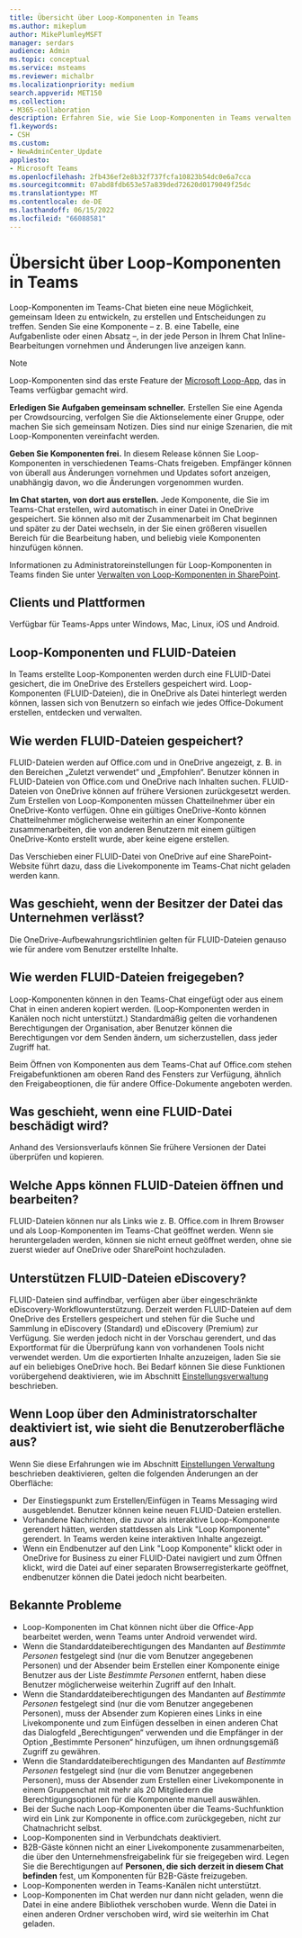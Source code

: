 ```yaml
---
title: Übersicht über Loop-Komponenten in Teams
ms.author: mikeplum
author: MikePlumleyMSFT
manager: serdars
audience: Admin
ms.topic: conceptual
ms.service: msteams
ms.reviewer: michalbr
ms.localizationpriority: medium
search.appverid: MET150
ms.collection:
- M365-collaboration
description: Erfahren Sie, wie Sie Loop-Komponenten in Teams verwalten.
f1.keywords:
- CSH
ms.custom:
- NewAdminCenter_Update
appliesto:
- Microsoft Teams
ms.openlocfilehash: 2fb436ef2e8b32f737fcfa10823b54dc0e6a7cca
ms.sourcegitcommit: 07abd8fdb653e57a839ded72620d0179049f25dc
ms.translationtype: MT
ms.contentlocale: de-DE
ms.lasthandoff: 06/15/2022
ms.locfileid: "66088581"
---
```

# <a name="overview-of-loop-components-in-teams"></a>Übersicht über Loop-Komponenten in Teams

Loop-Komponenten im Teams-Chat bieten eine neue Möglichkeit, gemeinsam Ideen zu entwickeln, zu erstellen und Entscheidungen zu treffen. Senden Sie eine Komponente – z. B. eine Tabelle, eine Aufgabenliste oder einen Absatz –, in der jede Person in Ihrem Chat Inline-Bearbeitungen vornehmen und Änderungen live anzeigen kann. 

> [!Note]
> Loop-Komponenten sind das erste Feature der [Microsoft Loop-App](https://www.microsoft.com/en-us/microsoft-loop), das in Teams verfügbar gemacht wird. 

**Erledigen Sie Aufgaben gemeinsam schneller.** Erstellen Sie eine Agenda per Crowdsourcing, verfolgen Sie die Aktionselemente einer Gruppe, oder machen Sie sich gemeinsam Notizen. Dies sind nur einige Szenarien, die mit Loop-Komponenten vereinfacht werden.

**Geben Sie Komponenten frei.** In diesem Release können Sie Loop-Komponenten in verschiedenen Teams-Chats freigeben. Empfänger können von überall aus Änderungen vornehmen und Updates sofort anzeigen, unabhängig davon, wo die Änderungen vorgenommen wurden.

**Im Chat starten, von dort aus erstellen.** Jede Komponente, die Sie im Teams-Chat erstellen, wird automatisch in einer Datei in OneDrive gespeichert. Sie können also mit der Zusammenarbeit im Chat beginnen und später zu der Datei wechseln, in der Sie einen größeren visuellen Bereich für die Bearbeitung haben, und beliebig viele Komponenten hinzufügen können.

Informationen zu Administratoreinstellungen für Loop-Komponenten in Teams finden Sie unter [Verwalten von Loop-Komponenten in SharePoint](/sharepoint/manage-loop-components).

## <a name="clients-and-platforms"></a>Clients und Plattformen

Verfügbar für Teams-Apps unter Windows, Mac, Linux, iOS und Android.

## <a name="loop-components-and-fluid-files"></a>Loop-Komponenten und FLUID-Dateien

In Teams erstellte Loop-Komponenten werden durch eine FLUID-Datei gesichert, die im OneDrive des Erstellers gespeichert wird. Loop-Komponenten (FLUID-Dateien), die in OneDrive als Datei hinterlegt werden können, lassen sich von Benutzern so einfach wie jedes Office-Dokument erstellen, entdecken und verwalten. 

## <a name="how-are-fluid--files-stored"></a>Wie werden FLUID-Dateien gespeichert?

FLUID-Dateien werden auf Office.com und in OneDrive angezeigt, z. B. in den Bereichen „Zuletzt verwendet“ und „Empfohlen“. Benutzer können in FLUID-Dateien von Office.com und OneDrive nach Inhalten suchen. FLUID-Dateien von OneDrive können auf frühere Versionen zurückgesetzt werden. Zum Erstellen von Loop-Komponenten müssen Chatteilnehmer über ein OneDrive-Konto verfügen. Ohne ein gültiges OneDrive-Konto können Chatteilnehmer möglicherweise weiterhin an einer Komponente zusammenarbeiten, die von anderen Benutzern mit einem gültigen OneDrive-Konto erstellt wurde, aber keine eigene erstellen. 

Das Verschieben einer FLUID-Datei von OneDrive auf eine SharePoint-Website führt dazu, dass die Livekomponente im Teams-Chat nicht geladen werden kann.

## <a name="what-happens-if-the-owner-of-the-file-leaves-the-company"></a>Was geschieht, wenn der Besitzer der Datei das Unternehmen verlässt?

Die OneDrive-Aufbewahrungsrichtlinien gelten für FLUID-Dateien genauso wie für andere vom Benutzer erstellte Inhalte.

## <a name="how-are-fluid-files-shared"></a>Wie werden FLUID-Dateien freigegeben?

Loop-Komponenten können in den Teams-Chat eingefügt oder aus einem Chat in einen anderen kopiert werden. (Loop-Komponenten werden in Kanälen noch nicht unterstützt.) Standardmäßig gelten die vorhandenen Berechtigungen der Organisation, aber Benutzer können die Berechtigungen vor dem Senden ändern, um sicherzustellen, dass jeder Zugriff hat.

Beim Öffnen von Komponenten aus dem Teams-Chat auf Office.com stehen Freigabefunktionen am oberen Rand des Fensters zur Verfügung, ähnlich den Freigabeoptionen, die für andere Office-Dokumente angeboten werden.

## <a name="what-if-a-fluid-file-becomes-corrupted-or-damaged"></a>Was geschieht, wenn eine FLUID-Datei beschädigt wird?

Anhand des Versionsverlaufs können Sie frühere Versionen der Datei überprüfen und kopieren.

## <a name="what-apps-can-open-and-edit-fluid-files"></a>Welche Apps können FLUID-Dateien öffnen und bearbeiten?

FLUID-Dateien können nur als Links wie z. B. Office.com in Ihrem Browser und als Loop-Komponenten im Teams-Chat geöffnet werden. Wenn sie heruntergeladen werden, können sie nicht erneut geöffnet werden, ohne sie zuerst wieder auf OneDrive oder SharePoint hochzuladen.

## <a name="does-fluid-files-support-ediscovery"></a>Unterstützen FLUID-Dateien eDiscovery?

FLUID-Dateien sind auffindbar, verfügen aber über eingeschränkte eDiscovery-Workflowunterstützung. Derzeit werden FLUID-Dateien auf dem OneDrive des Erstellers gespeichert und stehen für die Suche und Sammlung in eDiscovery (Standard) und eDiscovery (Premium) zur Verfügung. Sie werden jedoch nicht in der Vorschau gerendert, und das Exportformat für die Überprüfung kann von vorhandenen Tools nicht verwendet werden. Um die exportierten Inhalte anzuzeigen, laden Sie sie auf ein beliebiges OneDrive hoch. Bei Bedarf können Sie diese Funktionen vorübergehend deaktivieren, wie im Abschnitt [Einstellungsverwaltung](/sharepoint/manage-loop-components#settings-management) beschrieben.

## <a name="if-loop-is-disabled-from-the-admin-switch-what-will-the-user-experience-be"></a>Wenn Loop über den Administratorschalter deaktiviert ist, wie sieht die Benutzeroberfläche aus?

Wenn Sie diese Erfahrungen wie im Abschnitt [Einstellungen Verwaltung](/sharepoint/manage-loop-components#settings-management) beschrieben deaktivieren, gelten die folgenden Änderungen an der Oberfläche:

- Der Einstiegspunkt zum Erstellen/Einfügen in Teams Messaging wird ausgeblendet. Benutzer können keine neuen FLUID-Dateien erstellen.
- Vorhandene Nachrichten, die zuvor als interaktive Loop-Komponente gerendert hätten, werden stattdessen als Link "Loop Komponente" gerendert. In Teams werden keine interaktiven Inhalte angezeigt.
- Wenn ein Endbenutzer auf den Link "Loop Komponente" klickt oder in OneDrive for Business zu einer FLUID-Datei navigiert und zum Öffnen klickt, wird die Datei auf einer separaten Browserregisterkarte geöffnet, endbenutzer können die Datei jedoch nicht bearbeiten.

## <a name="known-issues"></a>Bekannte Probleme

- Loop-Komponenten im Chat können nicht über die Office-App bearbeitet werden, wenn Teams unter Android verwendet wird.
- Wenn die Standarddateiberechtigungen des Mandanten auf *Bestimmte Personen* festgelegt sind (nur die vom Benutzer angegebenen Personen) und der Absender beim Erstellen einer Komponente einige Benutzer aus der Liste *Bestimmte Personen* entfernt, haben diese Benutzer möglicherweise weiterhin Zugriff auf den Inhalt.
- Wenn die Standarddateiberechtigungen des Mandanten auf *Bestimmte Personen* festgelegt sind (nur die vom Benutzer angegebenen Personen), muss der Absender zum Kopieren eines Links in eine Livekomponente und zum Einfügen desselben in einen anderen Chat das Dialogfeld „Berechtigungen“ verwenden und die Empfänger in der Option „Bestimmte Personen“ hinzufügen, um ihnen ordnungsgemäß Zugriff zu gewähren.
- Wenn die Standarddateiberechtigungen des Mandanten auf *Bestimmte Personen* festgelegt sind (nur die vom Benutzer angegebenen Personen), muss der Absender zum Erstellen einer Livekomponente in einem Gruppenchat mit mehr als 20 Mitgliedern die Berechtigungsoptionen für die Komponente manuell auswählen.
- Bei der Suche nach Loop-Komponenten über die Teams-Suchfunktion wird ein Link zur Komponente in office.com zurückgegeben, nicht zur Chatnachricht selbst.
- Loop-Komponenten sind in Verbundchats deaktiviert.
- B2B-Gäste können nicht an einer Livekomponente zusammenarbeiten, die über den Unternehmensfreigabelink für sie freigegeben wird. Legen Sie die Berechtigungen auf **Personen, die sich derzeit in diesem Chat befinden** fest, um Komponenten für B2B-Gäste freizugeben.
- Loop-Komponenten werden in Teams-Kanälen nicht unterstützt.
- Loop-Komponenten im Chat werden nur dann nicht geladen, wenn die Datei in eine andere Bibliothek verschoben wurde. Wenn die Datei in einen anderen Ordner verschoben wird, wird sie weiterhin im Chat geladen.
